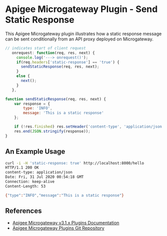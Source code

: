 # Apigee Microgateway Plugin - Send Static Response

This Apigee Microgateway plugin illustrates how a static response message can be sent conditionally from an API proxy deployed on Microgateway.

```js
// indicates start of client request
   onrequest: function(req, res, next) {
     console.log('---> onrequest()');
     if(req.headers['static-response'] == 'true') {
       sendStaticResponse(req, res, next);
     }
     else {
       next();
     }
   },
```

```js
function sendStaticResponse(req, res, next) {
    var response = {
        type: 'INFO',
        message: 'This is a static response'
    };

    if (!res.finished) res.setHeader('content-type', 'application/json');
    res.end(JSON.stringify(response));
}
```

## An Example Usage

```bash
curl -i -H 'static-response: true' http://localhost:8000/hello
HTTP/1.1 200 OK
content-type: application/json
Date: Fri, 31 Jul 2020 00:54:18 GMT
Connection: keep-alive
Content-Length: 53

{"type":"INFO","message":"This is a static response"}
```

## References
- [Apigee Microgateway v3.1.x Plugins Documentation](https://docs.apigee.com/api-platform/microgateway/3.1.x/use-plugins)
- [Apigee Microgateway Plugins Git Repository](https://github.com/apigee/microgateway-plugins)
